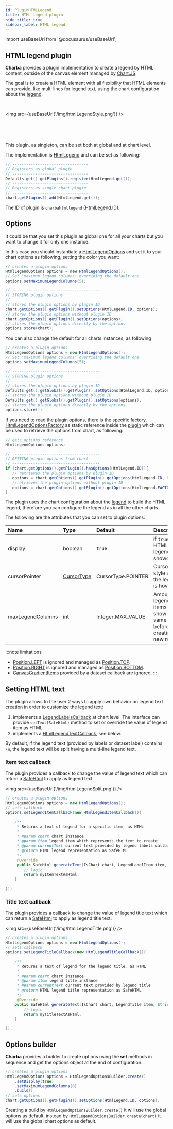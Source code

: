 ```yaml
---
id: PluginHTMLLegend
title: HTML legend plugin
hide_title: true
sidebar_label: HTML legend
---
```

import useBaseUrl from '@docusaurus/useBaseUrl';

## HTML legend plugin

**Charba** provides a plugin implementation to create a legend by HTML content, outside of the canvas element managed by [Chart.JS](http://www.chartjs.org/).

The goal is to create a HTML element with all flexibility that HTML elements can provide, like multi lines for legend text, using the chart configuration about the [legend](../configuration/Legend).

<br/> 

<img src={useBaseUrl('/img/htmlLegendStyle.png')} />

<br/> 
<br/> 
<br/> 

This plugin, as singleton, can be set both at global and at chart level.

The implementation is [HtmlLegend](https://pepstock-org.github.io/Charba/5.3/org/pepstock/charba/client/impl/plugins/HtmlLegend.html) and can be set as following:

```java
// ---------------------------------
// Registers as global plugin
// ---------------------------------
Defaults.get().getPlugins().register(HtmlLegend.get());
// ---------------------------------
// Registers as single chart plugin
// ---------------------------------
chart.getPlugins().add(HtmlLegend.get());
```

The ID of plugin is `charbahtmllegend` ([HtmlLegend.ID](https://pepstock-org.github.io/Charba/5.3/org/pepstock/charba/client/impl/plugins/HtmlLegend.html#ID)).

## Options

It could be that you set this plugin as global one for all your charts but you want to change it for only one instance.

In this case you should instantiate a [HtmlLegendOptions](https://pepstock-org.github.io/Charba/5.3/org/pepstock/charba/client/impl/plugins/HtmlLegendOptions.html) and set it to your chart options as following, setting the color you want:

```java
// creates a plugin options
HtmlLegendOptions options = new HtmlLegendOptions();
// Set "maximum legend columns" overriding the default one
options.setMaximumLegendColumns(5);

// --------------------------------------
// STORING plugin options
// --------------------------------------
// stores the plugin options by plugin ID
chart.getOptions().getPlugin().setOptions(HtmlLegend.ID, options);
// stores the plugin options without plugin ID
chart.getOptions().getPlugin().setOptions(options);
// stores the plugin options directly by the options
options.store(chart);
```

You can also change the default for all charts instances, as following

```java
// creates a plugin options
HtmlLegendOptions options = new HtmlLegendOptions();
// Set "maximum legend columns" overriding the default one
options.setMaximumLegendColumns(5);

// --------------------------------------
// STORING plugin options
// --------------------------------------
// stores the plugin options by plugin ID
Defaults.get().getGlobal().getPlugin().setOptions(HtmlLegend.ID, options);
// stores the plugin options without plugin ID
Defaults.get().getGlobal().getPlugin().setOptions(options);
// stores the plugin options directly by the options
options.store();
```

If you need to read the plugin options, there is the specific factory, [HtmlLegendOptionsFactory](https://pepstock-org.github.io/Charba/5.3/org/pepstock/charba/client/impl/plugins/HtmlLegendOptionsFactory.html) as static reference inside the [plugin](https://pepstock-org.github.io/Charba/5.3/org/pepstock/charba/client/impl/plugins/HtmlLegend.html) which can be used to retrieve the options from chart, as following:

```java
// gets options reference
HtmlLegendOptions options;

// --------------------------------------
// GETTING plugin options from chart
// --------------------------------------
if (chart.getOptions().getPlugin().hasOptions(HtmlLegend.ID)){
   // retrieves the plugin options by plugin ID
   options = chart.getOptions().getPlugin().getOptions(HtmlLegend.ID, HtmlLegend.FACTORY);
   //retrieves the plugin options without plugin ID
   options = chart.getOptions().getPlugin().getOptions(HtmlLegend.FACTORY);
}
```

The plugin uses the chart configuration about the [legend](../configuration/Legend) to build the HTML legend, therefore you can configure the legend as in all the other charts.

The following are the attributes that you can set to plugin options:

| Name | Type | Default | Description
| :- | :- | :- | :-
| display | boolean | `true` | if `true`, the HTML legend is showed.
| cursorPointer | [CursorType](https://pepstock-org.github.io/Charba/5.3/org/pepstock/charba/client/dom/enums/CursorType.html) | CursorType.POINTER | Cursor style when the legend is hovered. 
| maxLegendColumns | int | Integer.MAX_VALUE | Amount of legend items to show in the same row before creating new row.

:::note limitations
 * [Position.LEFT](https://pepstock-org.github.io/Charba/5.3/org/pepstock/charba/client/enums/Position.html#LEFT) is ignored and managed as [Position.TOP](https://pepstock-org.github.io/Charba/5.3/org/pepstock/charba/client/enums/Position.html#TOP).
 * [Position.RIGHT](https://pepstock-org.github.io/Charba/5.3/org/pepstock/charba/client/enums/Position.html#RIGHT) is ignored and managed as [Position.BOTTOM](https://pepstock-org.github.io/Charba/5.3/org/pepstock/charba/client/enums/Position.html#BOTTOM).
 * [CanvasGradientItem](https://pepstock-org.github.io/Charba/5.3/org/pepstock/charba/client/dom/elements/CanvasGradientItem.html)s provided by a dataset callback are ignored.
:::

## Setting HTML text

The plugin allows to the user 2 ways to apply own behavior on legend text creation in order to customize the legend text:

  1. implements a [LegendLabelsCallback](../configuration/Legend#generatelabels-callback) at chart level. The interface can provide `setText(SafeHtml)` method to set or override the value of legend item as HTML.
  1. implements a [HtmlLegendTextCallback](https://pepstock-org.github.io/Charba/5.3/org/pepstock/charba/client/callbacks/HtmlLegendTextCallback.html), see below.

By default, if the legend text (provided by labels or dataset label) contains `\n`, the legend text will be split having a multi-line legend text.

### Item text callback

The plugin provides a callback to change the value of legend text which can return a [SafeHtml](https://pepstock-org.github.io/Charba/5.3/org/pepstock/charba/client/dom/safehtml/SafeHtml.html) to apply as legend text.

<img src={useBaseUrl('/img/htmlLegendSplit.png')} />

```java
// creates a plugin options
HtmlLegendOptions options = new HtmlLegendOptions();
// sets callback
options.setLegendItemCallback(new HtmlLegendItemCallback(){

    /**
     * Returns a text of legend for a specific item, as HTML
     * 
     * @param chart chart instance
     * @param item legend item which represents the text to create
     * @param currentText current text provided by legend labels callback.
     * @return HTML legend representation as SafeHTML
     */
     @Override
     public SafeHtml generateText(IsChart chart, LegendLabelItem item, String currentText){
    	// logic
    	return myItemTextAsHtml;
    }

});
```

### Title text callback

The plugin provides a callback to change the value of legend title text which can return a [SafeHtml](https://pepstock-org.github.io/Charba/5.3/org/pepstock/charba/client/dom/safehtml/SafeHtml.html) to apply as legend title text.

<img src={useBaseUrl('/img/htmlLegendTitle.png')} />

```java
// creates a plugin options
HtmlLegendOptions options = new HtmlLegendOptions();
// sets callback
options.setLegendTitleCallback(new HtmlLegendTitleCallback(){

    /**
     * Returns a text of legend for the legend title, as HTML
     * 
     * @param chart chart instance
     * @param item legend title instance
     * @param currentText current text provided by legend title
     * @return HTML legend title representation as SafeHTML
     */
     @Override
    public SafeHtml generateText(IsChart chart, LegendTitle item, String currentText){
    	// logic
    	return myTitleTextAsHtml;
    }

});
```

## Options builder

**Charba** provides a builder to create options using the **set** methods in sequence and get the options object at the end of configuration.

```java
// creates a plugin options
HtmlLegendOptions options = HtmlLegendOptionsBuilder.create()
	.setDisplay(true)
	.setMaximumLegendColumns(6)
	.build();
// sets options
chart.getOptions().getPlugins().setOptions(HtmlLegend.ID, options);
```

Creating a build by `HtmlLegendOptionsBuilder.create()` it will use the global options as default, instead by `HtmlLegendOptionsBuilder.create(chart)` it will use the global chart options as default.
